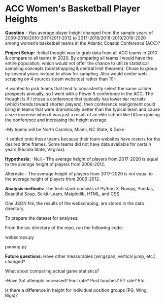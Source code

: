 # ACC Women's Basketball Player Heights

__Question__ - Has average player height changed from the sample years of 2009-2010/2010-2011/2011-2012 to 2017-2018/2018-2019/2019-2020 among women’s basketball teams in the Atlantic Coastal Conference (ACC)?

__Project Setup:__
-Initial thought was to grab data from all ACC teams in 2010 & compare to all teams in 2020.  By comparing all teams I would have the entire population, which would not offer the chance to utilize statistical sampling concepts (bootstrapping & central limit theorem).  Chose to group by several years instead to allow for sampling.  Also would center web scraping on 4 sources (team websites) rather than 10+.

-I wanted to pick teams that tend to consistently select the same caliber prospects annually, so I went with a Power 5 conference in the ACC.  The thought is if I chose a conference that typically has lower tier recruits (which trends toward shorter players), then conference realignment could bring in teams that were dramatically better than the typical team and cause a size increase when it was just a result of an elite school like UConn joining the conference and increasing the height average.  

-My teams will be North Carolina, Miami, NC State, & Duke

-I settled onto these teams because their team websites have rosters for the desired time frames.  Some teams did not have data available for certain years (Florida State, Virginia).

__Hypothesis:__
-Null - The average height of players from 2017-2020 is equal to the average height of players from 2009-2012.

Alternate - The average height of players from 2017-2020 is not equal to the average height of players from 2009-2012.

__Analysis methods:__
The tech stack consists of Python 3, Numpy, Pandas, Beautiful Soup, Scikit-Learn, Matplotlib, HTML, and CSS.

One JSON file, the results of the webscraping, are stored in the data directory.

To prepare the dataset for analyses:

From the src directory of the repo, run the following code:

webscrape.py

parsing.py

__Future questions:__
Have other measurables (wingspan, vertical jump, etc.) changed?

What about comparing actual game statistics?

-Have 3pt attempts increased?  Foul rate?  Post touches?  FT rate? Etc.

Is there a difference in height for individual position groups (PG, Wing, Bigs)?




